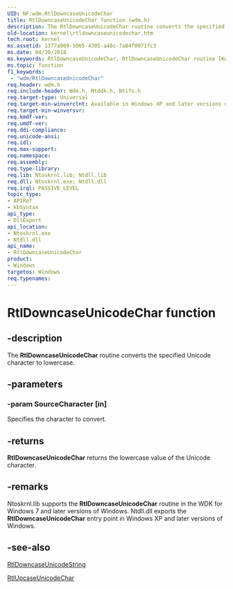```yaml
---
UID: NF:wdm.RtlDowncaseUnicodeChar
title: RtlDowncaseUnicodeChar function (wdm.h)
description: The RtlDowncaseUnicodeChar routine converts the specified Unicode character to lowercase.
old-location: kernel\rtldowncaseunicodechar.htm
tech.root: kernel
ms.assetid: 1377a069-5065-4305-a48c-7a84f0071fc3
ms.date: 04/30/2018
ms.keywords: RtlDowncaseUnicodeChar, RtlDowncaseUnicodeChar routine [Kernel-Mode Driver Architecture], k109_e9ba1cee-5de9-4f8f-b964-6668ddef36b7.xml, kernel.rtldowncaseunicodechar, wdm/RtlDowncaseUnicodeChar
ms.topic: function
f1_keywords:
 - "wdm/RtlDowncaseUnicodeChar"
req.header: wdm.h
req.include-header: Wdm.h, Ntddk.h, Ntifs.h
req.target-type: Universal
req.target-min-winverclnt: Available in Windows XP and later versions of Windows.
req.target-min-winversvr: 
req.kmdf-ver: 
req.umdf-ver: 
req.ddi-compliance: 
req.unicode-ansi: 
req.idl: 
req.max-support: 
req.namespace: 
req.assembly: 
req.type-library: 
req.lib: Ntoskrnl.lib; Ntdll.lib
req.dll: Ntoskrnl.exe; Ntdll.dll
req.irql: PASSIVE_LEVEL
topic_type:
- APIRef
- kbSyntax
api_type:
- DllExport
api_location:
- Ntoskrnl.exe
- Ntdll.dll
api_name:
- RtlDowncaseUnicodeChar
product:
- Windows
targetos: Windows
req.typenames: 
---
```


# RtlDowncaseUnicodeChar function


## -description


The <b>RtlDowncaseUnicodeChar</b> routine converts the specified Unicode character to lowercase. 


## -parameters




### -param SourceCharacter [in]

Specifies the character to convert. 


## -returns



<b>RtlDowncaseUnicodeChar</b> returns the lowercase value of the Unicode character.




## -remarks



Ntoskrnl.lib supports the <b>RtlDowncaseUnicodeChar</b> routine in the WDK for Windows 7 and later versions of Windows. Ntdll.dll exports the <b>RtlDowncaseUnicodeChar</b> entry point in Windows XP and later versions of Windows.




## -see-also




<a href="https://docs.microsoft.com/windows-hardware/drivers/ddi/ntifs/nf-ntifs-rtldowncaseunicodestring">RtlDowncaseUnicodeString</a>



<a href="https://docs.microsoft.com/windows-hardware/drivers/ddi/wdm/nf-wdm-rtlupcaseunicodechar">RtlUpcaseUnicodeChar</a>
 

 

